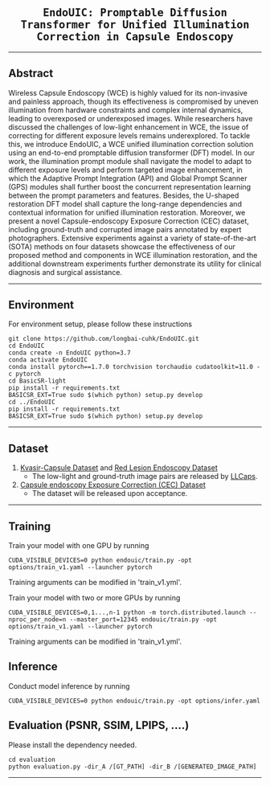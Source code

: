 

<div align="center">

<samp>

<h2> EndoUIC: Promptable Diffusion Transformer for Unified Illumination Correction in Capsule Endoscopy </h1>

</samp>   


---

</div>     

## Abstract

Wireless Capsule Endoscopy (WCE) is highly valued for its non-invasive and painless approach, though its effectiveness is compromised by uneven illumination from hardware constraints and complex internal dynamics, leading to overexposed or underexposed images. While researchers have discussed the challenges of low-light enhancement in WCE, the issue of correcting for different exposure levels remains underexplored. To tackle this, we introduce EndoUIC, a WCE unified illumination correction solution using an end-to-end promptable diffusion transformer (DFT) model. In our work, the illumination prompt module shall navigate the model to adapt to different exposure levels and perform targeted image enhancement, in which the Adaptive Prompt Integration (API) and Global Prompt Scanner (GPS) modules shall further boost the concurrent representation learning between the prompt parameters and features. Besides, the U-shaped restoration DFT model shall capture the long-range dependencies and contextual information for unified illumination restoration. Moreover, we present a novel Capsule-endoscopy Exposure Correction (CEC) dataset, including ground-truth and corrupted image pairs annotated by expert photographers. Extensive experiments against a variety of state-of-the-art (SOTA) methods on four datasets showcase the effectiveness of our proposed method and components in WCE illumination restoration, and the additional downstream experiments further demonstrate its utility for clinical diagnosis and surgical assistance. 


---
## Environment

For environment setup, please follow these instructions
```
git clone https://github.com/longbai-cuhk/EndoUIC.git
cd EndoUIC
conda create -n EndoUIC python=3.7
conda activate EndoUIC
conda install pytorch==1.7.0 torchvision torchaudio cudatoolkit=11.0 -c pytorch
cd BasicSR-light
pip install -r requirements.txt
BASICSR_EXT=True sudo $(which python) setup.py develop
cd ../EndoUIC
pip install -r requirements.txt
BASICSR_EXT=True sudo $(which python) setup.py develop
```

---
## Dataset
1. [Kvasir-Capsule Dataset](https://osf.io/dv2ag/) and [Red Lesion Endoscopy Dataset](https://rdm.inesctec.pt/dataset/nis-2018-003)
    - The low-light and ground-truth image pairs are released by [LLCaps](https://github.com/longbai1006/LLCaps). 
2. [Capsule endoscopy Exposure Correction (CEC) Dataset]()
    - The dataset will be released upon acceptance.
---


## Training

Train your model with one GPU by running

```
CUDA_VISIBLE_DEVICES=0 python endouic/train.py -opt options/train_v1.yaml --launcher pytorch
```
Training arguments can be modified in 'train_v1.yml'.

Train your model with two or more GPUs by running

```
CUDA_VISIBLE_DEVICES=0,1...,n-1 python -m torch.distributed.launch --nproc_per_node=n --master_port=12345 endouic/train.py -opt options/train_v1.yaml --launcher pytorch
```
Training arguments can be modified in 'train_v1.yml'.

## Inference
Conduct model inference by running

```
CUDA_VISIBLE_DEVICES=0 python endouic/train.py -opt options/infer.yaml
```

## Evaluation (PSNR, SSIM, LPIPS, ....)

Please install the dependency needed.

```
cd evaluation
python evaluation.py -dir_A /[GT_PATH] -dir_B /[GENERATED_IMAGE_PATH] 
```

---


